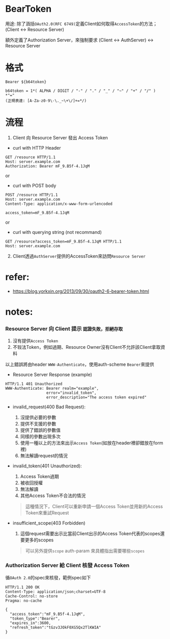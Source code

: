 # BearToken
用途:
除了涵括`OAuth2.0(RFC 6749)`定義Client如何取得`AccessToken`的方法；(Client <-> Resource Server)

額外定義了Authorization Server，來強制要求 (Client <-> AuthServer) <->  Resource Server

# 格式
`Bearer ${b64token}`

```
b64token = 1*( ALPHA / DIGIT / "-" / "." / "_" / "~" / "+" / "/" ) *"="
(正規表達: [A-Za-z0-9\-\._~\+\/]+=*/)
```

# 流程
1. Client 向 Resource Server 發出 Access Token
- curl with HTTP Header
```log (normal GET)
GET /resource HTTP/1.1
Host: server.example.com
Authorization: Bearer mF_9.B5f-4.1JqM
```

or

- curl with POST body
```log (form data)
POST /resource HTTP/1.1
Host: server.example.com
Content-Type: application/x-www-form-urlencoded

access_token=mF_9.B5f-4.1JqM
```

or

- curl with querying string (not recommand)
```log (query string)
GET /resource?access_token=mF_9.B5f-4.1JqM HTTP/1.1
Host: server.example.com
```


2. Client透過`AuthServer`提供的AccessToken來訪問`Resource Server`



# refer:
- https://blog.yorkxin.org/2013/09/30/oauth2-6-bearer-token.html



# notes:
### Resource Server 向 Client 提示 `認證失敗，拒絕存取`
1. 沒有提供`Access Token`
2. 不㪋法Token，例如過期、Resource Owner沒有Client不允許該Client拿取資料

以上錯誤將由header `WWW-Authenticate`，使用auth-scheme `Bearer`來提供

- Resource Server Response (example)
```log
HTTP/1.1 401 Unauthorized
WWW-Authenticate: Bearer realm="example",
                  error="invalid_token",
                  error_description="The access token expired"
```

- invalid_request(400 Bad Request):
	1. 沒提供必要的參數
	2. 提供不支援的參數
	3. 提供了錯誤的參數值
	4. 同樣的參數出現多次
	5. 使用一種以上的方法來出示`Access Token`(如放在header裡卻錯放在form裡)
	6. 無法解讀request的情況

- invalid_token(401 Unauthorized):
	1. Access Token過期
	2. 被收回授權
	3. 無法解讀
	4. 其他Access Token不合法的情況
	> 這種情況下，Client可以重新申請一個Access Token並用新的Access Token來重試Request

- insufficient_scope(403 Forbidden)
	1. 這個request需要出示比當前Client出示的Access Token代表的scopes還要更多的scopes
	> 可以另外提供`scope` auth-param 來具體指出需要哪些`scopes`


### Authorization Server 給 Client 核發 Access Token
循`OAuth 2.0`的spec來核發，範例spec如下

```log 
HTTP/1.1 200 OK
Content-Type: application/json;charset=UTF-8
Cache-Control: no-store
Pragma: no-cache

{
  "access_token":"mF_9.B5f-4.1JqM",
  "token_type":"Bearer",
  "expires_in":3600,
  "refresh_token":"tGzv3JOkF0XG5Qx2TlKWIA"
}
```

